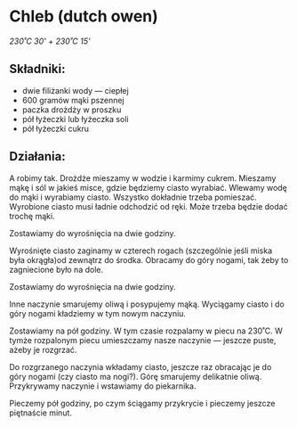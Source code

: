 # Chleb (dutch owen)

_230˚C 30' + 230˚C 15'_

## Składniki:

- dwie filiżanki wody — ciepłej
- 600 gramów mąki pszennej
- paczka drożdży w proszku
- pół łyżeczki lub łyżeczka soli
- pół łyżeczki cukru
## Działania:

A robimy tak. Drożdże mieszamy w wodzie i karmimy cukrem. Mieszamy mąkę i sól w jakieś misce, gdzie będziemy ciasto wyrabiać. Wlewamy wodę do mąki i wyrabiamy ciasto. Wszystko dokładnie trzeba pomieszać. Wyrobione ciasto musi ładnie odchodzić od ręki. Może trzeba będzie dodać trochę mąki.

Zostawiamy do wyrośnięcia na dwie godziny.

Wyrośnięte ciasto zaginamy w czterech rogach (szczególnie jeśli miska była okrągła)od zewnątrz do środka. Obracamy do góry nogami, tak żeby to zagniecione było na dole.

Zostawiamy do wyrośnięcia na dwie godziny.

Inne naczynie smarujemy oliwą i posypujemy mąką. Wyciągamy ciasto i do góry nogami kładziemy w tym nowym naczyniu.

Zostawiamy na pół godziny. W tym czasie rozpalamy w piecu na 230˚C. W tymże rozpalonym piecu umieszczamy nasze naczynie — jeszcze puste, ażeby je rozgrzać.

Do rozgrzanego naczynia wkładamy ciasto, jeszcze raz obracając je do góry nogami (czy ciasto ma nogi?). Górę smarujemy delikatnie oliwą. Przykrywamy naczynie i wstawiamy do piekarnika.

Pieczemy pół godziny, po czym ściągamy przykrycie i pieczemy jeszcze piętnaście minut.